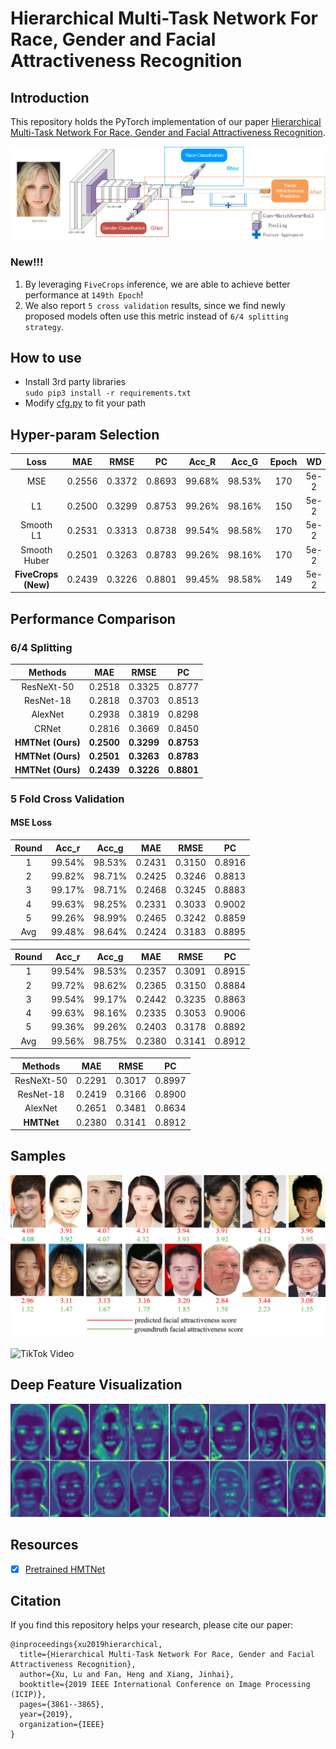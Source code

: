 # Hierarchical Multi-Task Network For Race, Gender and Facial Attractiveness Recognition
## Introduction
This repository holds the PyTorch implementation of our paper [Hierarchical Multi-Task Network For Race, Gender and Facial Attractiveness Recognition](https://ieeexplore.ieee.org/abstract/document/8803614).

![HMTNet](./hmt_architecture.png)


### New!!!
1. By leveraging ``FiveCrops`` inference, we are able to achieve better performance at ``149th Epoch``! 
2. We also report ``5 cross validation`` results, since we find newly proposed models often use this metric instead of ``6/4 splitting strategy``.


## How to use
* Install 3rd party libraries   
    ````sudo pip3 install -r requirements.txt````
* Modify [cfg.py](./config/cfg.py) to fit your path


## Hyper-param Selection
| Loss | MAE | RMSE | PC | Acc_R | Acc_G| Epoch | WD |
| :---: | :---: | :---: | :---: | :---: | :---: | :---: | :---: |
| MSE | 0.2556 | 0.3372 | 0.8693 | 99.68% | 98.53% | 170 | 5e-2|
| L1 | 0.2500 | 0.3299 | 0.8753 | 99.26% | 98.16% | 150 | 5e-2|
| Smooth L1 | 0.2531 | 0.3313 | 0.8738 | 99.54% | 98.58% | 170 | 5e-2|
| Smooth Huber | 0.2501 | 0.3263 | 0.8783 | 99.26% | 98.16% | 170 | 5e-2|
| **FiveCrops (New)** | 0.2439 | 0.3226 | 0.8801 | 99.45% | 98.58% | 149 | 5e-2|


## Performance Comparison
### 6/4 Splitting
| Methods | MAE | RMSE | PC |
| :---: | :---: | :---: | :---: |
| ResNeXt-50 | 0.2518 | 0.3325 | 0.8777 |
| ResNet-18 | 0.2818 | 0.3703 | 0.8513 |
| AlexNet | 0.2938 | 0.3819 | 0.8298 |
| CRNet | 0.2816 | 0.3669 | 0.8450 |
| **HMTNet (Ours)** | **0.2500** | **0.3299** | **0.8753** |
| **HMTNet (Ours)** | **0.2501** | **0.3263** | **0.8783** |
| **HMTNet (Ours)** | **0.2439** | **0.3226** | **0.8801** |

### 5 Fold Cross Validation
#### MSE Loss

| Round | Acc_r | Acc_g | MAE | RMSE | PC | 
| :---: | :---: | :---: | :---: | :---: | :---: |
| 1 | 99.54% | 98.53% | 0.2431 | 0.3150 | 0.8916 |
| 2 | 99.82% | 98.71% | 0.2425 | 0.3246 | 0.8813 |
| 3 | 99.17% | 98.71% | 0.2468 | 0.3245 | 0.8883 |
| 4 | 99.63% | 98.25% | 0.2331 | 0.3033 | 0.9002 |
| 5 | 99.26% | 98.99% | 0.2465 | 0.3242 | 0.8859 |
| Avg | 99.48% | 98.64%	| 0.2424 | 0.3183 |	0.8895 |

| Round | Acc_r | Acc_g | MAE | RMSE | PC | 
| :---: | :---: | :---: | :---: | :---: | :---: |
| 1 | 99.54% | 98.53% | 0.2357 | 0.3091 | 0.8915 |
| 2 | 99.72% | 98.62% | 0.2365 | 0.3150 | 0.8884 |
| 3 | 99.54% | 99.17% | 0.2442 | 0.3235 | 0.8863 |
| 4 | 99.63% | 98.16% | 0.2335 | 0.3053 | 0.9006 |
| 5 | 99.36% | 99.26% | 0.2403 | 0.3178 | 0.8892 |
| Avg | 99.56% | 98.75% | 0.2380 | 0.3141 | 0.8912 |


| Methods | MAE | RMSE | PC |
| :---: | :---: | :---: | :---: |
| ResNeXt-50 | 0.2291 | 0.3017 | 0.8997 |
| ResNet-18 | 0.2419 | 0.3166 | 0.8900 |
| AlexNet | 0.2651 | 0.3481 | 0.8634 |
| **HMTNet** | 0.2380 | 0.3141 | 0.8912 |


## Samples
![Prediction](./fbp_pred.png)

![TikTok Video](./TikTok.gif)

## Deep Feature Visualization
![Feature Visualization](./feature_vis.png)


## Resources
- [x] [Pretrained HMTNet](https://drive.google.com/file/d/1S11I3LlIpIW0PZusmTz52kETlW4u_ODF/view?usp=sharing)


## Citation
If you find this repository helps your research, please cite our paper:
```
@inproceedings{xu2019hierarchical,
  title={Hierarchical Multi-Task Network For Race, Gender and Facial Attractiveness Recognition},
  author={Xu, Lu and Fan, Heng and Xiang, Jinhai},
  booktitle={2019 IEEE International Conference on Image Processing (ICIP)},
  pages={3861--3865},
  year={2019},
  organization={IEEE}
}
```
